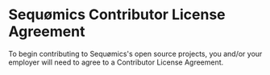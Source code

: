 # Sequømics Contributor License Agreement
To begin contributing to Sequømics's open source projects, you and/or your employer will need to agree to a Contributor License Agreement.

